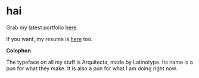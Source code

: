 hai
===

Grab my latest portfolio [here](https://github.com/dezzie/hai/blob/gh-pages/download/desiree_garcia_portfolio_dec_2014.pdf).

If you want, my resume is [here](https://github.com/dezzie/hai/blob/gh-pages/download/hire_dezzie.pdf) too. 



**Colophon**

The typeface on all my stuff is Arquitecta, made by Latinotype. Its name is a pun for what they make. It is also a pun for what I am doing right now.

